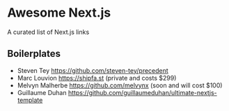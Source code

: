 # Awesome Next.js

A curated list of Next.js links

## Boilerplates

* Steven Tey https://github.com/steven-tey/precedent
* Marc Louvion https://shipfa.st (private and costs $299)
* Melvyn Malherbe https://github.com/melvynx (soon and will cost $100)
* Guillaume Duhan https://github.com/guillaumeduhan/ultimate-nextjs-template
